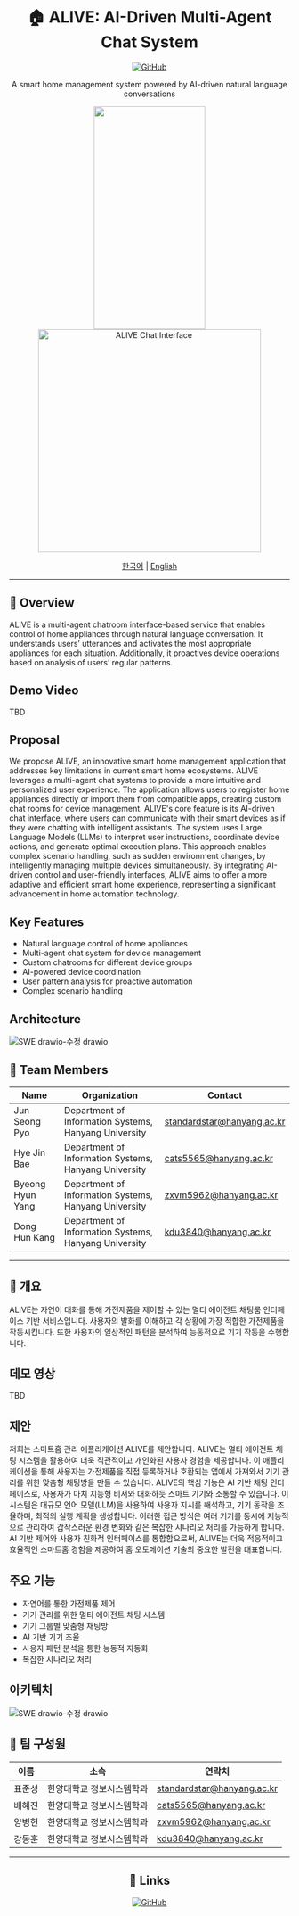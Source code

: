 
<div align="center">

# 🏠 ALIVE: AI-Driven Multi-Agent Chat System

[![GitHub](https://img.shields.io/badge/GitHub-SWE--ALIVE-blue?style=flat-square&logo=github)](https://github.com/SWE-ALIVE)

A smart home management system powered by AI-driven natural language conversations
<div align="center">
<img src="https://github.com/user-attachments/assets/6dc88af4-fbd4-4c85-8271-299cb83455ee" width="200" height="400"/> 
  <img src="https://github.com/user-attachments/assets/cc7d1f07-b442-4453-ab53-2881e12a88a3" height="400" alt="ALIVE Chat Interface"/>
</div>

[한국어](#korean) | [English](#english)

</div>

---

<div id="english">

## 🌟 Overview

ALIVE is a multi-agent chatroom interface-based service that enables control of home appliances through natural language conversation. It understands users’ utterances and activates the most appropriate appliances for each situation. Additionally, it proactives device operations based on analysis of users’ regular patterns.

## Demo Video

TBD

## Proposal
We propose ALIVE, an innovative smart home management application that addresses key limitations in current smart home ecosystems. ALIVE leverages a multi-agent chat systems to provide a more intuitive and personalized user experience.  The application allows users to register home appliances directly or import them from compatible apps, creating custom chat rooms for device management. ALIVE's core feature is its AI-driven chat interface, where users can communicate with their smart devices as if they were chatting with intelligent assistants. The system uses Large Language Models (LLMs) to interpret user instructions, coordinate device actions, and generate optimal execution plans. This approach enables complex scenario handling, such as sudden environment changes, by intelligently managing multiple devices simultaneously. By integrating AI-driven control and user-friendly interfaces, ALIVE aims to offer a more adaptive and efficient smart home experience, representing a significant advancement in home automation technology.


## Key Features

- Natural language control of home appliances
- Multi-agent chat system for device management
- Custom chatrooms for different device groups
- AI-powered device coordination
- User pattern analysis for proactive automation
- Complex scenario handling

## Architecture

![SWE drawio-수정 drawio](https://github.com/user-attachments/assets/163b1970-9e52-4d17-9e5c-024fe42a8212)


## 👥 Team Members

| Name | Organization | Contact |
|------|-------------|---------|
| Jun Seong Pyo | Department of Information Systems, Hanyang University | standardstar@hanyang.ac.kr |
| Hye Jin Bae | Department of Information Systems, Hanyang University | cats5565@hanyang.ac.kr |
| Byeong Hyun Yang | Department of Information Systems, Hanyang University | zxvm5962@hanyang.ac.kr |
| Dong Hun Kang | Department of Information Systems, Hanyang University | kdu3840@hanyang.ac.kr |

</div>







---








<div id="korean">

## 🌟 개요

ALIVE는 자연어 대화를 통해 가전제품을 제어할 수 있는 멀티 에이전트 채팅룸 인터페이스 기반 서비스입니다. 사용자의 발화를 이해하고 각 상황에 가장 적합한 가전제품을 작동시킵니다. 또한 사용자의 일상적인 패턴을 분석하여 능동적으로 기기 작동을 수행합니다.
  
## 데모 영상

TBD

## 제안
저희는 스마트홈 관리 애플리케이션 ALIVE를 제안합니다. ALIVE는 멀티 에이전트 채팅 시스템을 활용하여 더욱 직관적이고 개인화된 사용자 경험을 제공합니다. 이 애플리케이션을 통해 사용자는 가전제품을 직접 등록하거나 호환되는 앱에서 가져와서 기기 관리를 위한 맞춤형 채팅방을 만들 수 있습니다. ALIVE의 핵심 기능은 AI 기반 채팅 인터페이스로, 사용자가 마치 지능형 비서와 대화하듯 스마트 기기와 소통할 수 있습니다. 이 시스템은 대규모 언어 모델(LLM)을 사용하여 사용자 지시를 해석하고, 기기 동작을 조율하며, 최적의 실행 계획을 생성합니다. 이러한 접근 방식은 여러 기기를 동시에 지능적으로 관리하여 갑작스러운 환경 변화와 같은 복잡한 시나리오 처리를 가능하게 합니다. AI 기반 제어와 사용자 친화적 인터페이스를 통합함으로써, ALIVE는 더욱 적응적이고 효율적인 스마트홈 경험을 제공하여 홈 오토메이션 기술의 중요한 발전을 대표합니다.

## 주요 기능

- 자연어를 통한 가전제품 제어
- 기기 관리를 위한 멀티 에이전트 채팅 시스템
- 기기 그룹별 맞춤형 채팅방
- AI 기반 기기 조율
- 사용자 패턴 분석을 통한 능동적 자동화
- 복잡한 시나리오 처리

## 아키텍처

![SWE drawio-수정 drawio](https://github.com/user-attachments/assets/163b1970-9e52-4d17-9e5c-024fe42a8212)


## 👥 팀 구성원

| 이름 | 소속 | 연락처 |
|------|------|--------|
| 표준성 | 한양대학교 정보시스템학과 | standardstar@hanyang.ac.kr |
| 배혜진 | 한양대학교 정보시스템학과 | cats5565@hanyang.ac.kr |
| 양병현 | 한양대학교 정보시스템학과 | zxvm5962@hanyang.ac.kr |
| 강동훈 | 한양대학교 정보시스템학과 | kdu3840@hanyang.ac.kr |

</div>

---

<div align="center">

## 🔗 Links

[![GitHub](https://img.shields.io/badge/GitHub-Repository-black?style=for-the-badge&logo=github)](https://github.com/SWE-ALIVE)

</div>


